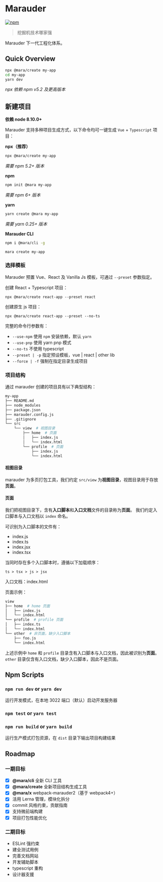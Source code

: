 # Marauder

[![npm](https://img.shields.io/npm/v/@mara/x.svg)](https://www.npmjs.com/package/@mara/x)

> 挖掘机技术哪家强

Marauder 下一代工程化体系。

## Quick Overview

```sh
npx @mara/create my-app
cd my-app
yarn dev
```

_npx 依赖 npm v5.2 及更高版本_

## 新建项目

**依赖 node 8.10.0+**

Marauder 支持多种项目生成方式，以下命令均可一键生成 `Vue` + `Typescript` 项目：

**npx（推荐）**

```sh
npx @mara/create my-app
```

_需要 npm 5.2+ 版本_

**npm**

```sh
npm init @mara my-app
```

_需要 npm 6+ 版本_

**yarn**

```sh
yarn create @mara my-app
```

_需要 yarn 0.25+ 版本_

**Marauder CLI**

```sh
npm i @mara/cli -g

mara create my-app
```

### 选择模板

Marauder 预置 Vue、React 及 Vanilla Js 模板，可通过 `--preset` 参数指定。

创建 React + Typescript 项目：

```
npx @mara/create react-app --preset react
```

创建原生 js 项目：

```
npx @mara/create react-app --preset --no-ts
```

完整的命令行参数有：

- `--use-npm` 使用 `npm` 安装依赖，默认 `yarn`
- `--use-pnp` 使用 yarn pnp 模式
- `--no-ts` 不使用 typescript
- `--preset | -p` 指定预设模板，vue | react | other lib
- `--force | -f` 强制在指定目录生成项目

### 项目结构

通过 marauder 创建的项目具有以下典型结构：

```bash
my-app
├── README.md
├── node_modules
├── package.json
├── marauder.config.js
├── .gitignore
└── src
    └── view  # 视图目录
        ├── home  # 页面
        │   ├── index.js
        │   └── index.html
        └── profile  # 页面
            ├── index.js
            └── index.html
```

#### 视图目录

marauder 为多页打包工具，我们约定 `src/view` 为**视图目录**，视图目录用于存放**页面**。

#### 页面

我们把视图目录下，含有**入口脚本**和**入口文档**文件的目录称为**页面**。
我们约定入口脚本与入口文档以 `index` 命名。

可识别为入口脚本的文件有：

- index.js
- index.ts
- index.jsx
- index.tsx

当同时存在多个入口脚本时，遵循以下加载顺序：

```
ts > tsx > js > jsx
```

入口文档：index.html

页面示例：

```bash
view
├── home  # home 页面
│   ├── index.js
│   └── index.html
└── profile  # profile 页面
│   ├── index.ts
│   └── index.html
└── other  # 非页面，缺少入口脚本
    ├── foo.js
    └── index.html
```

上述示例中 `home` 和 `profile` 目录含有入口脚本与入口文档，因此被识别为**页面**。
`other` 目录仅含有入口文档，缺少入口脚本，因此不是页面。

## Npm Scripts

### `npm run dev` or `yarn dev`

运行开发模式，在本地 3022 端口（默认）启动开发服务器

### `npm test` or `yarn test`

### `npm run build` or `yarn build`

运行生产模式打包资源，在 `dist` 目录下输出项目构建结果

## Roadmap

### 一期目标

- [x] **@mara/cli** 全新 CLI 工具
- [x] **@mara/create** 全新项目结构生成工具
- [x] **@mara/x** webpack-marauder2（基于 webpack4+）
- [x] 活用 Lerna 管理，模块化拆分
- [x] commit 风格约束，贡献指南
- [x] 支持微前端构建
- [x] 项目打包性能优化

### 二期目标

- ESLint 强约束
- 建全测试用例
- 完善文档网站
- 开发辅助脚本
- typescript 重构
- 设计器支援
